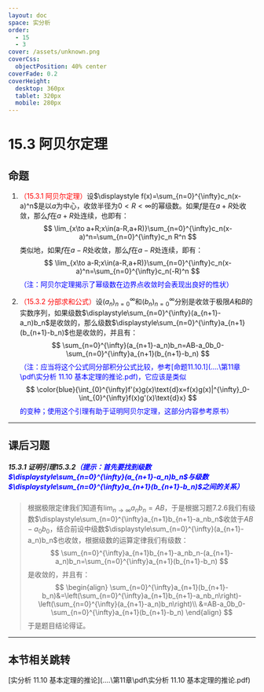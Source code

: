 ```yaml
---
layout: doc
space: 实分析
order:
  - 15
  - 3
cover: /assets/unknown.png
coverCss:
  objectPosition: 40% center
coverFade: 0.2
coverHeight:
  desktop: 360px
  tablet: 320px
  mobile: 280px
---
```

# 15.3 阿贝尔定理

## 命题

1. <span style="color:red">（15.3.1 阿贝尔定理）</span>设$\displaystyle f(x)=\sum_{n=0}^{\infty}c_n(x-a)^n$是以$a$为中心，收敛半径为$0<R<\infty$的幂级数。如果$f$是在$a+R$处收敛，那么$f$在$a+R$处连续，也即有：
   $$
   \lim_{x\to a+R;x\in(a-R,a+R)}\sum_{n=0}^{\infty}c_n(x-a)^n=\sum_{n=0}^{\infty}c_n R^n
   $$
   类似地，如果$f$在$a-R$处收敛，那么$f$在$a-R$处连续，即有：
   $$
   \lim_{x\to a-R;x\in(a-R,a+R)}\sum_{n=0}^{\infty}c_n(x-a)^n=\sum_{n=0}^{\infty}c_n(-R)^n
   $$
   <span style="color:blue">（注：阿贝尔定理揭示了幂级数在边界点收敛时会表现出良好的性状）</span>

2. <span style="color:red">（15.3.2 分部求和公式）</span>设$(a_n)_{n=0}^{\infty}$和$(b_n)_{n=0}^{\infty}$分别是收敛于极限$A$和$B$的实数序列，如果级数$\displaystyle\sum_{n=0}^{\infty}(a_{n+1}-a_n)b_n$是收敛的，那么级数$\displaystyle\sum_{n=0}^{\infty}a_{n+1}(b_{n+1}-b_n)$也是收敛的，并且有：
   $$
   \sum_{n=0}^{\infty}(a_{n+1}-a_n)b_n=AB-a_0b_0-\sum_{n=0}^{\infty}a_{n+1}(b_{n+1}-b_n)
   $$
   <span style="color:blue">（注：应当将这个公式同分部积分公式比较，参考[命题11.10.1](..\..\第11章\pdf\实分析 11.10 基本定理的推论.pdf)，它应该是类似</span>
   $$
   \color{blue}{\int_{0}^{\infty}f'(x)g(x)\text{d}x=f(x)g(x)|^{\infty}_0-\int_{0}^{\infty}f(x)g'(x)\text{d}x}
   $$
   <span style="color:blue">的变种；使用这个引理有助于证明阿贝尔定理，这部分内容参考原书）</span>

---

## 课后习题

##### 15.3.1 证明引理15.3.2<span style="color:blue">（提示：首先要找到级数$\displaystyle\sum_{n=0}^{\infty}(a_{n+1}-a_n)b_n$与级数$\displaystyle\sum_{n=0}^{\infty}a_{n+1}(b_{n+1}-b_n)$之间的关系）</span>

> 根据极限定律我们知道有$\displaystyle\lim_{n\to\infty}a_nb_n=AB$，于是根据习题7.2.6我们有级数$\displaystyle\sum_{n=0}^{\infty}a_{n+1}b_{n+1}-a_nb_n$收敛于$AB-a_0b_0$，结合前设中级数$\displaystyle\sum_{n=0}^{\infty}(a_{n+1}-a_n)b_n$也收敛，根据级数的运算定律我们有级数：
> $$
> \sum_{n=0}^{\infty}a_{n+1}b_{n+1}-a_nb_n-(a_{n+1}-a_n)b_n=\sum_{n=0}^{\infty}a_{n+1}(b_{n+1}-b_n)
> $$
> 是收敛的，并且有：
> $$
> \begin{align}
> \sum_{n=0}^{\infty}a_{n+1}(b_{n+1}-b_n)&=\left(\sum_{n=0}^{\infty}a_{n+1}b_{n+1}-a_nb_n\right)-\left(\sum_{n=0}^{\infty}(a_{n+1}-a_n)b_n\right)\\
> &=AB-a_0b_0-\sum_{n=0}^{\infty}a_{n+1}(b_{n+1}-b_n)
> \end{align}
> $$
> 于是题目结论得证。

---

## 本节相关跳转

[实分析 11.10 基本定理的推论](..\..\第11章\pdf\实分析 11.10 基本定理的推论.pdf)